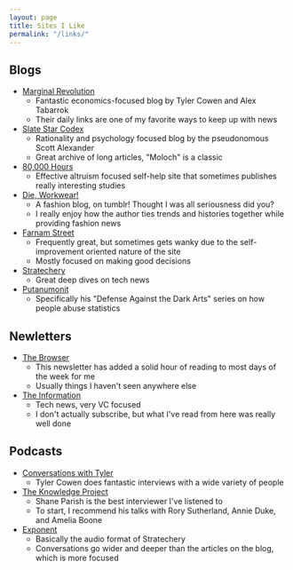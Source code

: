 ```yaml
---
layout: page
title: Sites I Like
permalink: "/links/"
---
```


## Blogs

- [Marginal Revolution](https://marginalrevolution.com)
  - Fantastic economics-focused blog by Tyler Cowen and Alex Tabarrok
  - Their daily links are one of my favorite ways to keep up with news
- [Slate Star Codex](https://slatestarcodex.com)
  - Rationality and psychology focused blog by the pseudonomous Scott Alexander
  - Great archive of long articles, "Moloch" is a classic
- [80,000 Hours](https://80000hours.org)
  - Effective altruism focused self-help site that sometimes publishes really interesting studies
- [Die, Workwear!](https://dieworkwear.com)
  - A fashion blog, on tumblr! Thought I was all seriousness did you?
  - I really enjoy how the author ties trends and histories together while providing fashion news
- [Farnam Street](https://fs.blog)
  - Frequently great, but sometimes gets wanky due to the self-improvement oriented nature of the site
  - Mostly focused on making good decisions
- [Stratechery](https://stratechery.com/)
  - Great deep dives on tech news
- [Putanumonit](https://putanumonit.com/)
  - Specifically his "Defense Against the Dark Arts" series on how people abuse statistics

## Newletters

- [The Browser](https://thebrowser.com/)
  - This newsletter has added a solid hour of reading to most days of the week for me
  - Usually things I haven't seen anywhere else
- [The Information](https://www.theinformation.com/)
  - Tech news, very VC focused
  - I don't actually subscribe, but what I've read from here was really well done

## Podcasts
- [Conversations with Tyler](https://conversationswithtyler.com/)
  - Tyler Cowen does fantastic interviews with a wide variety of people
- [The Knowledge Project](https://fs.blog/the-knowledge-project/)
  - Shane Parish is the best interviewer I've listened to
  - To start, I recommend his talks with Rory Sutherland, Annie Duke, and Amelia Boone
- [Exponent](https://exponent.fm/)
  - Basically the audio format of Stratechery
  - Conversations go wider and deeper than the articles on the blog, which is more focused
